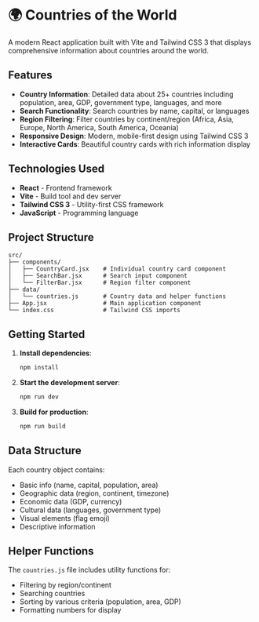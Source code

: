 # 🌍 Countries of the World

A modern React application built with Vite and Tailwind CSS 3 that displays comprehensive information about countries around the world.

## Features

- **Country Information**: Detailed data about 25+ countries including population, area, GDP, government type, languages, and more
- **Search Functionality**: Search countries by name, capital, or languages
- **Region Filtering**: Filter countries by continent/region (Africa, Asia, Europe, North America, South America, Oceania)
- **Responsive Design**: Modern, mobile-first design using Tailwind CSS 3
- **Interactive Cards**: Beautiful country cards with rich information display

## Technologies Used

- **React** - Frontend framework
- **Vite** - Build tool and dev server
- **Tailwind CSS 3** - Utility-first CSS framework
- **JavaScript** - Programming language

## Project Structure

```
src/
├── components/
│   ├── CountryCard.jsx    # Individual country card component
│   ├── SearchBar.jsx      # Search input component
│   └── FilterBar.jsx      # Region filter component
├── data/
│   └── countries.js       # Country data and helper functions
├── App.jsx                # Main application component
└── index.css              # Tailwind CSS imports
```

## Getting Started

1. **Install dependencies**:
   ```bash
   npm install
   ```

2. **Start the development server**:
   ```bash
   npm run dev
   ```

3. **Build for production**:
   ```bash
   npm run build
   ```

## Data Structure

Each country object contains:
- Basic info (name, capital, population, area)
- Geographic data (region, continent, timezone)
- Economic data (GDP, currency)
- Cultural data (languages, government type)
- Visual elements (flag emoji)
- Descriptive information

## Helper Functions

The `countries.js` file includes utility functions for:
- Filtering by region/continent
- Searching countries
- Sorting by various criteria (population, area, GDP)
- Formatting numbers for display
